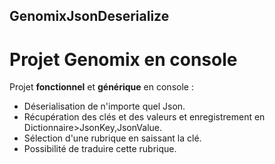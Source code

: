 ## GenomixJsonDeserialize

# Projet Genomix en console

Projet **fonctionnel** et **générique** en console :

* Déserialisation de n'importe quel Json.
* Récupération des clés et des valeurs et enregistrement en Dictionnaire>JsonKey,JsonValue.
* Sélection d'une rubrique en saissant la clé.
* Possibilité de traduire cette rubrique.
